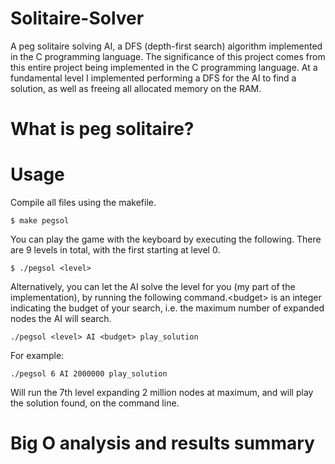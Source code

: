 # Solitaire-Solver
A peg solitaire solving AI, a DFS (depth-first search) algorithm implemented in the C programming language.
The significance of this project comes from this entire project being implemented in the C programming language. At a fundamental level I implemented performing a DFS for the AI to find a solution, as well as freeing all allocated memory on the RAM. 

# What is peg solitaire?

# Usage
Compile all files using the makefile.
```
$ make pegsol
```

You can play the game with the keyboard by executing the following. There are 9 levels in total, with the first starting at level 0.

```
$ ./pegsol <level>
```
Alternatively, you can let the AI solve the level for you (my part of the implementation), by running the following command.\<budget\> is an integer indicating the budget of your search, i.e. the maximum number of expanded nodes the AI will search. 

```
./pegsol <level> AI <budget> play_solution
```

For example:
```
./pegsol 6 AI 2000000 play_solution
```
Will run the 7th level expanding 2 million nodes at maximum, and will play the solution found, on the command line. 

# Big O analysis and results summary

